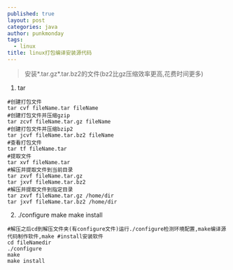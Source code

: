 ```yaml
---
published: true
layout: post
categories: java
author: punkmonday
tags: 
  - linux
title: linux打包编译安装源代码
---
```




> 安装\*.tar.gz\*.tar.bz2的文件(bz2比gz压缩效率更高,花费时间更多)

1. tar

```shell
#创建打包文件
tar cvf fileName.tar fileName
#创建打包文件并压缩gzip
tar zcvf fileName.tar.gz fileName
#创建打包文件并压缩bzip2
tar jcvf fileName.tar.bz2 fileName
#查看打包文件
tar tf fileName.tar
#提取文件
tar xvf fileName.tar
#解压并提取文件到当前目录
tar zxvf fileName.tar.gz
tar jxvf fileName.tar.bz2
#解压并提取文件到指定目录
tar zxvf fileName.tar.gz /home/dir
tar jxvf fileName.tar.bz2 /home/dir
```
2. \./configure make make install

```shell
#解压之后cd到解压文件夹(有configure文件)运行./configure检测环境配置,make编译源代码制作软件,make #install安装软件
cd fileNamedir
./configure
make 
make install
```
